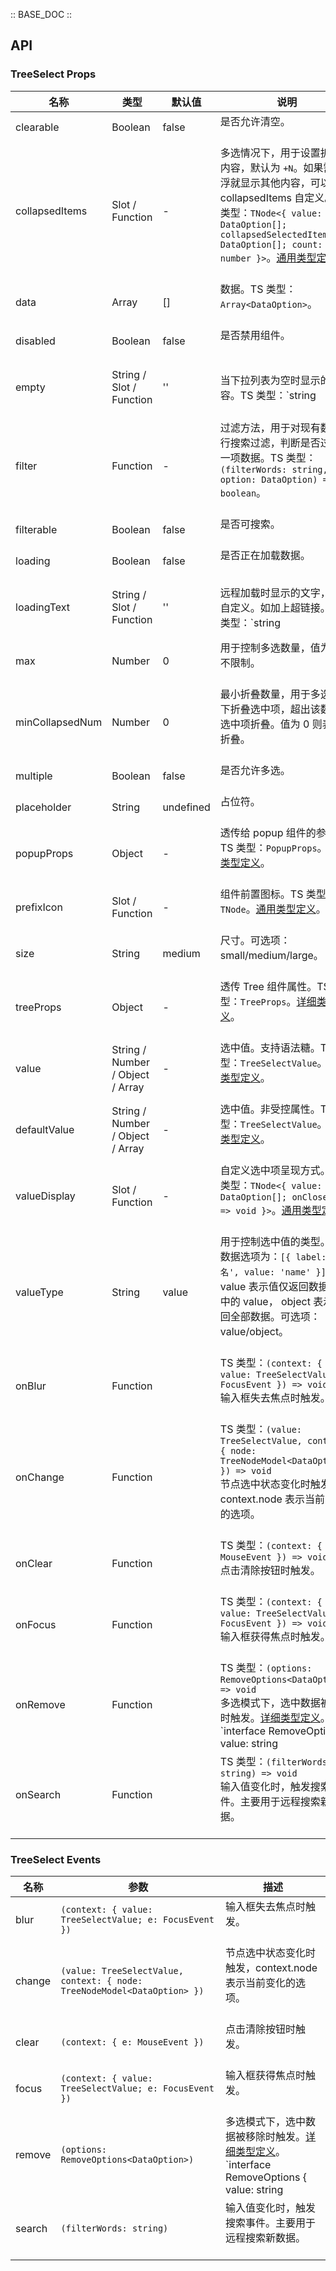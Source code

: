 :: BASE_DOC ::

## API
### TreeSelect Props

名称 | 类型 | 默认值 | 说明 | 必传
-- | -- | -- | -- | --
clearable | Boolean | false | 是否允许清空。<br/><br/> | N
collapsedItems | Slot / Function | - | 多选情况下，用于设置折叠项内容，默认为 `+N`。如果需要悬浮就显示其他内容，可以使用 collapsedItems 自定义。TS 类型：`TNode<{ value: DataOption[]; collapsedSelectedItems: DataOption[]; count: number }>`。[通用类型定义](https://github.com/Tencent/tdesign-vue/blob/develop/src/common.ts)。<br/><br/> | N
data | Array | [] | 数据。TS 类型：`Array<DataOption>`。<br/><br/> | N
disabled | Boolean | false | 是否禁用组件。<br/><br/> | N
empty | String / Slot / Function | '' | 当下拉列表为空时显示的内容。TS 类型：`string | TNode`。[通用类型定义](https://github.com/Tencent/tdesign-vue/blob/develop/src/common.ts)。<br/><br/> | N
filter | Function | - | 过滤方法，用于对现有数据进行搜索过滤，判断是否过滤某一项数据。TS 类型：`(filterWords: string, option: DataOption) => boolean`。<br/><br/> | N
filterable | Boolean | false | 是否可搜索。<br/><br/> | N
loading | Boolean | false | 是否正在加载数据。<br/><br/> | N
loadingText | String / Slot / Function | '' | 远程加载时显示的文字，支持自定义。如加上超链接。TS 类型：`string | TNode`。[通用类型定义](https://github.com/Tencent/tdesign-vue/blob/develop/src/common.ts)。<br/><br/> | N
max | Number | 0 | 用于控制多选数量，值为 0 则不限制。<br/><br/> | N
minCollapsedNum | Number | 0 | 最小折叠数量，用于多选情况下折叠选中项，超出该数值的选中项折叠。值为 0 则表示不折叠。<br/><br/> | N
multiple | Boolean | false | 是否允许多选。<br/><br/> | N
placeholder | String | undefined | 占位符。<br/><br/> | N
popupProps | Object | - | 透传给 popup 组件的参数。TS 类型：`PopupProps`。[详细类型定义](https://github.com/Tencent/tdesign-vue/tree/develop/src/tree-select/type.ts)。<br/><br/> | N
prefixIcon | Slot / Function | - | 组件前置图标。TS 类型：`TNode`。[通用类型定义](https://github.com/Tencent/tdesign-vue/blob/develop/src/common.ts)。<br/><br/> | N
size | String | medium | 尺寸。可选项：small/medium/large。<br/><br/> | N
treeProps | Object | - | 透传 Tree 组件属性。TS 类型：`TreeProps`。[详细类型定义](https://github.com/Tencent/tdesign-vue/tree/develop/src/tree-select/type.ts)。<br/><br/> | N
value | String / Number / Object / Array | - | 选中值。支持语法糖。TS 类型：`TreeSelectValue`。[详细类型定义](https://github.com/Tencent/tdesign-vue/tree/develop/src/tree-select/type.ts)。<br/><br/> | N
defaultValue | String / Number / Object / Array | - | 选中值。非受控属性。TS 类型：`TreeSelectValue`。[详细类型定义](https://github.com/Tencent/tdesign-vue/tree/develop/src/tree-select/type.ts)。<br/><br/> | N
valueDisplay | Slot / Function | - | 自定义选中项呈现方式。TS 类型：`TNode<{ value: DataOption[]; onClose: () => void }>`。[通用类型定义](https://github.com/Tencent/tdesign-vue/blob/develop/src/common.ts)。<br/><br/> | N
valueType | String | value | 用于控制选中值的类型。假设数据选项为：`[{ label: '姓名', value: 'name' }]`，value 表示值仅返回数据选项中的 value， object 表示值返回全部数据。可选项：value/object。<br/><br/> | N
onBlur | Function |  | TS 类型：`(context: { value: TreeSelectValue; e: FocusEvent }) => void`<br/>输入框失去焦点时触发。<br/><br/> | N
onChange | Function |  | TS 类型：`(value: TreeSelectValue, context: { node: TreeNodeModel<DataOption> }) => void`<br/>节点选中状态变化时触发，context.node 表示当前变化的选项。<br/><br/> | N
onClear | Function |  | TS 类型：`(context: { e: MouseEvent }) => void`<br/>点击清除按钮时触发。<br/><br/> | N
onFocus | Function |  | TS 类型：`(context: { value: TreeSelectValue; e: FocusEvent }) => void`<br/>输入框获得焦点时触发。<br/><br/> | N
onRemove | Function |  | TS 类型：`(options: RemoveOptions<DataOption>) => void`<br/>多选模式下，选中数据被移除时触发。[详细类型定义](https://github.com/Tencent/tdesign-vue/tree/develop/src/tree-select/type.ts)。<br/>`interface RemoveOptions<T> { value: string | number | object; data: T; e: MouseEvent }`<br/> | N
onSearch | Function |  | TS 类型：`(filterWords: string) => void`<br/>输入值变化时，触发搜索事件。主要用于远程搜索新数据。<br/><br/> | N

### TreeSelect Events

名称 | 参数 | 描述
-- | -- | --
blur | `(context: { value: TreeSelectValue; e: FocusEvent })` | 输入框失去焦点时触发。<br/><br/>
change | `(value: TreeSelectValue, context: { node: TreeNodeModel<DataOption> })` | 节点选中状态变化时触发，context.node 表示当前变化的选项。<br/><br/>
clear | `(context: { e: MouseEvent })` | 点击清除按钮时触发。<br/><br/>
focus | `(context: { value: TreeSelectValue; e: FocusEvent })` | 输入框获得焦点时触发。<br/><br/>
remove | `(options: RemoveOptions<DataOption>)` | 多选模式下，选中数据被移除时触发。[详细类型定义](https://github.com/Tencent/tdesign-vue/tree/develop/src/tree-select/type.ts)。<br/>`interface RemoveOptions<T> { value: string | number | object; data: T; e: MouseEvent }`<br/>
search | `(filterWords: string)` | 输入值变化时，触发搜索事件。主要用于远程搜索新数据。<br/><br/>
